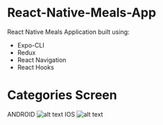 # React-Native-Meals-App
React Native Meals Application built using:
- Expo-CLI
- Redux
- React Navigation
- React Hooks

# Categories Screen

ANDROID ![alt text](https://i.imgur.com/t96FJh9.png)   IOS ![alt text](https://i.imgur.com/Hrzk22a.png)
